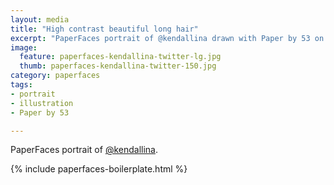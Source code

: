 ```yaml
---
layout: media
title: "High contrast beautiful long hair"
excerpt: "PaperFaces portrait of @kendallina drawn with Paper by 53 on an iPad."
image: 
  feature: paperfaces-kendallina-twitter-lg.jpg
  thumb: paperfaces-kendallina-twitter-150.jpg
category: paperfaces
tags: 
- portrait
- illustration
- Paper by 53

---
```


PaperFaces portrait of [@kendallina](http://twitter.com/kendallina).

{% include paperfaces-boilerplate.html %}